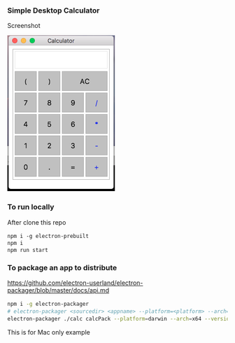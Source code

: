 ### Simple Desktop Calculator

Screenshot

![Screenshot](scr.png)

### To run locally

After clone this repo
```
npm i -g electron-prebuilt
npm i
npm run start
```

### To package an app to distribute

https://github.com/electron-userland/electron-packager/blob/master/docs/api.md

```sh
npm i -g electron-packager
# electron-packager <sourcedir> <appname> --platform=<platform> --arch=<arch> --version=<version>
electron-packager ./calc calcPack --platform=darwin --arch=x64 --version=1.4.12
```
This is for Mac only example